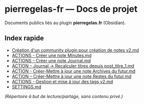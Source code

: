 # pierregelas-fr — Docs de projet

Documents publics liés au plugin **pierregelas.fr** (Obsidian).

## Index rapide
- [Création d'un community plugin pour création de notes v2.md](creation_d_un_community_plugin_pour_creation_de%20notes_v2.md)
- [ACTIONS - Créer une note Minutes.md](ACTION_creer_une_note_minutes.md)
- [ACTIONS - Créer une note Journal.md](ACTION-creer_une_note_journal.md)
- [ACTION – Journal → Recalculer titres depuis post_titre_1.md](ACTION-journal_recalculer_titres_depuis_post_titre_1.md)
- [ACTION - Créer-Mettre à jour une note Archives du futur.md](ACTION-creer_mettre_a_jour_une_note_archives_du_futur.md)
- [ACTION – Créer-Mettre à jour une note Restes du futur.md](ACTION-creer_mettre_a_jour_une_note_restes_du%20futur.md)
- [ACTIONS - Gestion et mise à jour des tags v2.md](ACTIONS-gestion_et_mise_à_jour_des_tags_v2.md)
- [SETTINGS.md](./SETTINGS.md)

*(Répertoire à but de lecture/partage, sans contenu privé.)*
